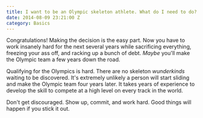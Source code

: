 ```yaml
---
title: I want to be an Olympic skeleton athlete. What do I need to do?
date: 2014-08-09 23:21:00 Z
category: Basics
---
```


Congratulations! Making the decision is the easy part. Now you have to work insanely hard for the next several years while sacrificing everything, freezing your ass off, and racking up a bunch of debt. *Maybe* you'll make the Olympic team a few years down the road.

Qualifying for the Olympics is hard. There are no skeleton *wunderkinds* waiting to be discovered. It's extremely unlikely a person will start sliding and make the Olympic team four years later. It takes years of experience to develop the skill to compete at a high level on every track in the world.

Don't get discouraged. Show up, commit, and work hard. Good things will happen if you stick it out.
